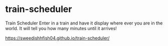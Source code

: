 # train-scheduler
Train Scheduler
Enter in a train and have it display where ever you are in the world. It will tell you how many minutes until it arrives!

https://sweedishhfish04.github.io/train-scheduler/